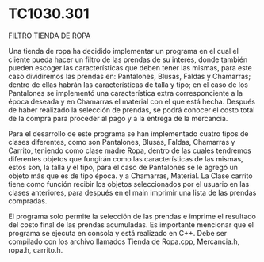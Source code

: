 # TC1030.301

FILTRO TIENDA DE ROPA

Una tienda de ropa ha decidido implementar un programa en el cual el cliente pueda hacer un filtro de las prendas de su interés, donde también pueden escoger las características que deben tener las mismas, para este caso dividiremos las prendas en: Pantalones, Blusas, Faldas y Chamarras; dentro de ellas habrán las características de talla y tipo; en el caso de los Pantalones se implementó una característica extra corresponciente a la época deseada y en Chamarras el material con el que está hecha. Después de haber realizado la selección de prendas, se podrá conocer el costo total de la compra para proceder al pago y a la entrega de la mercancía.

Para el desarrollo de este programa se han implementado cuatro tipos de clases diferentes, como son Pantalones, Blusas, Faldas, Chamarras y Carrito, teniendo como clase madre Ropa, dentro de las cuales tendremos diferentes objetos que fungirán como las características de las mismas, estos son, la talla y el tipo, para el caso de Pantalones se le agregó un objeto más que es de tipo época. y a Chamarras, Material. La Clase carrito tiene como función recibir los objetos seleccionados por el usuario en las clases anteriores, para después en el main imprimir una lista de las prendas compradas.

El programa solo permite la selección de las prendas e imprime el resultado del costo final de las prendas acumuladas. Es importante mencionar que el programa se ejecuta en consola y está realizado en C++. Debe ser compilado con los archivo llamados Tienda de Ropa.cpp, Mercancia.h, ropa.h, carrito.h.
